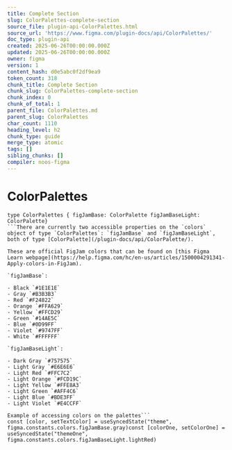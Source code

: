 ```yaml
---
title: Complete Section
slug: ColorPalettes-complete-section
source_file: plugin-api-ColorPalettes.html
source_url: 'https://www.figma.com/plugin-docs/api/ColorPalettes/'
doc_type: plugin-api
created: 2025-06-26T00:00:00.000Z
updated: 2025-06-26T00:00:00.000Z
owner: figma
version: 1
content_hash: d0e5abc0f2df9ea9
token_count: 318
chunk_title: Complete Section
chunk_slug: ColorPalettes-complete-section
chunk_index: 0
chunk_of_total: 1
parent_file: ColorPalettes.md
parent_slug: ColorPalettes
char_count: 1110
heading_level: h2
chunk_type: guide
merge_type: atomic
tags: []
sibling_chunks: []
compiler: noos-figma
---
```


# ColorPalettes

```
type ColorPalettes { figJamBase: ColorPalette figJamBaseLight: ColorPalette}
```There are currently two accessible properties on the `colors` object of type `ColorPalettes`: `figJamBase` and `figJamBaseLight`, both of type [ColorPalette](/plugin-docs/api/ColorPalette/).

These are official FigJam colors that can be found on [this Figma Learn webpage](https://help.figma.com/hc/en-us/articles/1500004291341-Apply-colors-in-FigJam).

`figJamBase`:

- Black `#1E1E1E` 
- Gray `#B3B3B3` 
- Red `#F24822` 
- Orange `#FFA629` 
- Yellow `#FFCD29` 
- Green `#14AE5C` 
- Blue `#0D99FF` 
- Violet `#9747FF` 
- White `#FFFFFF` 

`figJamBaseLight`:

- Dark Gray `#757575` 
- Light Gray `#E6E6E6` 
- Light Red `#FFC7C2` 
- Light Orange `#FCD19C` 
- Light Yellow `#FFE8A3` 
- Light Green `#AFF4C6` 
- Light Blue `#BDE3FF` 
- Light Violet `#E4CCFF` 

Example of accessing colors on the palettes```
const [color, setTextColor] = useSyncedState("theme", figma.constants.colors.figJamBase.gray)const [colorOne, setColorOne] = useSyncedState("themeOne", figma.constants.colors.figJamBaseLight.lightRed)
```
